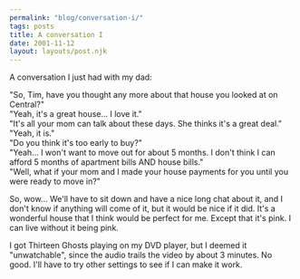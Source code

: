 ```yaml
---
permalink: "blog/conversation-i/"
tags: posts
title: A conversation I
date: 2001-11-12
layout: layouts/post.njk
---
```


A conversation I just had with my dad:

"So, Tim, have you thought any more about that house you looked at on Central?"  
"Yeah, it's a great house... I love it."  
"It's all your mom can talk about these days. She thinks it's a great deal."  
"Yeah, it is."  
"Do you think it's too early to buy?"  
"Yeah... I won't want to move out for about 5 months. I don't think I can afford 5 months of apartment bills AND house bills."  
"Well, what if your mom and I made your house payments for you until you were ready to move in?"

So, wow... We'll have to sit down and have a nice long chat about it, and I don't know if anything will come of it, but it would be nice if it did. It's a wonderful house that I think would be perfect for me. Except that it's pink. I can live without it being pink.

I got Thirteen Ghosts playing on my DVD player, but I deemed it "unwatchable", since the audio trails the video by about 3 minutes. No good. I'll have to try other settings to see if I can make it work.